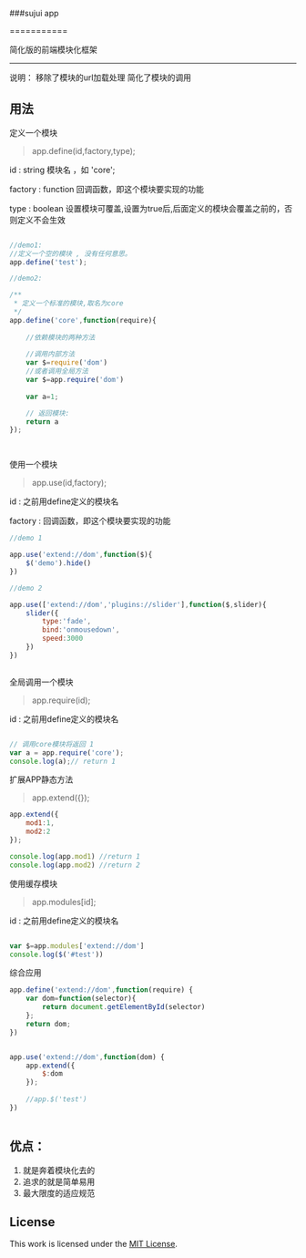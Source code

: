 ###sujui app

===========

简化版的前端模块化框架

-------
说明：
   移除了模块的url加载处理
   简化了模块的调用

用法
-------

定义一个模块
>app.define(id,factory,type);
>
id : string 模块名 ，如 'core';
>
factory : function 回调函数，即这个模块要实现的功能
>
type : boolean 设置模块可覆盖,设置为true后,后面定义的模块会覆盖之前的，否则定义不会生效

```javascript 

//demo1:
//定义一个空的模块 , 没有任何意思。
app.define('test');

//demo2:

/**
 * 定义一个标准的模块,取名为core
 */
app.define('core',function(require){
    
	//依赖模块的两种方法
	
	//调用内部方法
	var $=require('dom')
	//或者调用全局方法
	var $=app.require('dom')
	
 	var a=1;

 	// 返回模块:
 	return a
});




```

使用一个模块
>app.use(id,factory);
>
id  : 之前用define定义的模块名
>
factory : 回调函数，即这个模块要实现的功能

```javascript 
//demo 1

app.use('extend://dom',function($){
	$('demo').hide()
})

//demo 2

app.use(['extend://dom','plugins://slider'],function($,slider){
	slider({
		type:'fade',
		bind:'onmousedown',
		speed:3000
	})
})



```



全局调用一个模块
>app.require(id);
>
id  : 之前用define定义的模块名


```javascript 

// 调用core模块将返回 1
var a = app.require('core'); 
console.log(a);// return 1

```

扩展APP静态方法
>app.extend({});

```javascript 
app.extend({
    mod1:1,
    mod2:2
});

console.log(app.mod1) //return 1
console.log(app.mod2) //return 2


```

使用缓存模块
>app.modules[id];
>
id  : 之前用define定义的模块名

```javascript 

var $=app.modules['extend://dom']
console.log($('#test'))


```
 综合应用

```javascript
app.define('extend://dom',function(require) {
    var dom=function(selector){
        return document.getElementById(selector)
    };
    return dom;
})


app.use('extend://dom',function(dom) {
    app.extend({
        $:dom
    });
    
    //app.$('test')
})



```

优点：
-------
1. 就是奔着模块化去的
2. 追求的就是简单易用
3. 最大限度的适应规范

License
-------

This work is licensed under the [MIT License](LICENSE).
